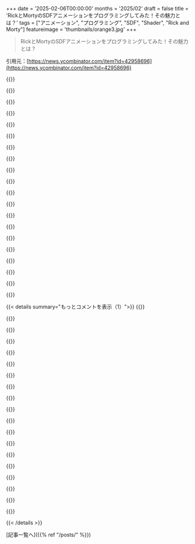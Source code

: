 +++
date = '2025-02-06T00:00:00'
months = '2025/02'
draft = false
title = 'RickとMortyのSDFアニメーションをプログラミングしてみた！その魅力とは？'
tags = ["アニメーション", "プログラミング", "SDF", "Shader", "Rick and Morty"]
featureimage = 'thumbnails/orange3.jpg'
+++

> RickとMortyのSDFアニメーションをプログラミングしてみた！その魅力とは？

引用元：[https://news.ycombinator.com/item?id=42958696](https://news.ycombinator.com/item?id=42958696)

{{<matomeQuote body="いい仕事だし、すごく良い投稿だね。ちょっと付け加えると、二回目のスーパーサンプリングなしで滑らかなアンチエイリアスエッジを得たいなら、SDFで標準的な微分を使うと良いよ。”aastep”に置き換えるだけさ。 https://github.com/glslify/glsl-aastep" userName="mattdesl" createdAt="2025-02-06T08:49:08" color="#785bff">}}

{{<matomeQuote body="これすごい！Shader開発者ってマジで次元が違う。ウェブやプロトコル、アプリ開発とは全然違うし、数値を変えてshift-enter押してすぐに結果が見えるのはめっちゃ満足感あるよね。お見事！" userName="joenot443" createdAt="2025-02-06T07:49:20" color="#45d325">}}

{{<matomeQuote body="Shader開発者の話してるのは、javascriptのcanvasとかp5.jsのようなものかな？グラフィックスプログラミングの話？それともGPUシェーダーの具体的なこと？" userName="nonethewiser" createdAt="2025-02-06T19:32:30" color="">}}

{{<matomeQuote body="canvasのフレームバッファをループするのも似た体験だね。ただしパフォーマンスは劣るし、GPUシェーダーよりコードの状態やメモリに簡単にアクセスできるのがいいところ。" userName="vekatimest" createdAt="2025-02-06T23:52:02" color="#38d3d3">}}

{{<matomeQuote body="とても良い記事だね！Inigo QuilezのYouTubeチャンネルのプレイリストが役立つよ。 https://www.youtube.com/watch?v=0ifChJ0nJfM&list=PL0EpikNmjs..." userName="djmips" createdAt="2025-02-06T08:25:53" color="">}}

{{<matomeQuote body="ここでの作業も説明のクオリティも素晴らしいし、読者への挑戦も考えられている。シェアしてくれてありがとう。" userName="vallode" createdAt="2025-02-06T10:20:22" color="#ff5733">}}

{{<matomeQuote body="＞私はリファレンス画像をプレビューの上に表示して比較することで、コードを変えながらオリジナルと比較できたんだ。それが手描きアニメの方法なんだよ！Shaderプログラミングは別物だけど、すごくいい記事だね。" userName="bobsmooth" createdAt="2025-02-06T09:52:58" color="#785bff">}}

{{<matomeQuote body="このGLSLの導入はすごくよく組み立てられてるね。VulkanやWebGPU/WebGLでどうなるか、誰か教えて！" userName="anotherhue" createdAt="2025-02-06T06:23:29" color="">}}

{{<matomeQuote body="ほぼ同じだよ。VulkanやWebGLはGLSLをそのまま使えるし（GLSL→SPIR-Vへ）。WebGPUはブラウザだと使えないけど、ネイティブではGLSLをサポートしてるし、トランスパイルもできる。WGSLはGLSLのRust風の文法版みたいなものだね。" userName="jms55" createdAt="2025-02-06T07:32:44" color="#45d325">}}

{{<matomeQuote body="実際にはWebGPUとMetalはGLSLをVulkanと同じようにサポートしてる。トランスパイルするだけで、違いはないと思うよ。ただVulkanに慣れてるからそのステップがあるだけだね。" userName="gamedever" createdAt="2025-02-06T18:00:53" color="">}}

{{<matomeQuote body="ユーザーから見るとそうかもしれないが、内部では違うんだよね。VulkanではGLSLからSPIR-Vに変換、WebGPUではGLSLからWGSL、HLSLからDXIL、MSLからIR、SPIR-V、GLSL(コンパクトバックエンド用)に。ここでドライバーがGLSLやDXIL、Metal IR、SPIR-Vなどを使って独自のバイトコードを生成する。LLVMの複数のコピーがいろいろなところで関わってる。複雑で、はっきり言って面倒なパイプラインだよ。" userName="jms55" createdAt="2025-02-06T18:13:24" color="">}}

{{<matomeQuote body="このアニメーション完成までに8ヶ月かかったのは、本当に根気強さを反映してるね。" userName="unfixed" createdAt="2025-02-06T07:31:35" color="#785bff">}}

{{<matomeQuote body="作者の開発過程は、少数値をあれこれ調整するループだったのか、何かエディターを使ったのか？240行の適切な小数値を生み出すのは、かなり時間がかかりそうなんだけど。" userName="metadat" createdAt="2025-02-06T17:30:39" color="">}}

{{<matomeQuote body="そのページに встроенныйコードエディタを使っただけだよ。バイナリサーチは手作業でも速いしね。" userName="dhooper" createdAt="2025-02-06T17:38:33" color="">}}

{{<matomeQuote body="こういうことをするときは、スライダーや入力を取ってユニフォームに結びつけるだけだよ。ユニフォームはシェーダーに渡され、再コンパイルなしで更新可能。" userName="hwillis" createdAt="2025-02-06T17:38:44" color="">}}

{{<matomeQuote body="彼はシェーダー・リックだ！" userName="worthless-trash" createdAt="2025-02-06T12:49:45" color="">}}

{{<matomeQuote body="ピクセル・リック！ピクセル・モーティに変身したぜ！" userName="ilumanty" createdAt="2025-02-06T14:19:25" color="">}}

{{<matomeQuote body="“Pixel Rick”は記事に入れないとダメだね。追加したよ。ありがとう！" userName="dhooper" createdAt="2025-02-06T16:13:09" color="">}}

{{<matomeQuote body="実際の声をテキストメッセージにどうやって入れたの！？" userName="matt3210" createdAt="2025-02-06T15:56:50" color="">}}

{{<matomeQuote body="みんなに良いニュース！" userName="robertlagrant" createdAt="2025-02-06T16:22:30" color="">}}

{{< details summary="もっとコメントを表示（1）">}}
{{<matomeQuote body="すごいね。これがどれほど印象的か表現するのが難しいわ。" userName="kubb" createdAt="2025-02-06T09:30:17" color="#ff5733">}}

{{<matomeQuote body="Balatroのポータルアニメーションも同じ方法で作られてるか誰か知ってる？" userName="slig" createdAt="2025-02-06T14:02:50" color="">}}

{{<matomeQuote body="Balatroの背景はシェーダーだと思うけど、効果は違うね。こっちは静的なリングが地平線に向かって縮んでいくけど、Balatroは流れるような動きがある。<br＞＞Balatroの背景はデモシーンのエフェクトを意図的に思い出させるね、すごく好き！" userName="jasongill" createdAt="2025-02-06T14:59:10" color="#ff5733">}}

{{<matomeQuote body="＞＞Balatroの背景はデモシーンのエフェクトを意図的に思い出させるね、すごく好き！<br＞うん、私もすごく好き！" userName="slig" createdAt="2025-02-06T17:59:10" color="">}}

{{<matomeQuote body="ゲーム持ってるなら、解凍してコード見れるよ。" userName="hiccuphippo" createdAt="2025-02-06T15:34:22" color="">}}

{{<matomeQuote body="ありがとう、知らなかった。最近モバイル版手に入れたばっかりなんだ。" userName="slig" createdAt="2025-02-06T17:41:23" color="">}}

{{<matomeQuote body="GLSL/SDLの別の応用として、ThreeJSでShaderMaterialを使って自分専用のカスタムシェーダーマテリアルが作れるよ。シェーダーコードをマテリアル内の文字列で書くと、マテリアルが付いてるメッシュに適用されるんだ。<br＞これで後処理フィルターなしでフレネルみたいなかっこいいエフェクトが作れる。" userName="Townley" createdAt="2025-02-06T21:25:53" color="#ff33a1">}}

{{<matomeQuote body="真面目な質問だけど、いつになったらこれがリターンキー押す度にRickの顔が点滅するゴーストシェーダーになるの？" userName="riddley" createdAt="2025-02-06T16:52:10" color="">}}

{{<matomeQuote body="このページの品質はすごいよ。" userName="hombre_fatal" createdAt="2025-02-07T17:08:12" color="#ff5c5c">}}

{{<matomeQuote body="シェーダープログラミングは次のレベルだね！これらのアニメーションを作るのにどれだけの努力と細部への注意が払われてるか信じられないよ。传统开发に比べて、プロセスがもっと手動で進むんだ。" userName="BoujidStack" createdAt="2025-02-07T10:20:07" color="#45d325">}}

{{<matomeQuote body="埋め込みコードにはどんなツール使ってるの？すごく良いよ！フォーカスしてないスニペットが折りたたまれるのが好き。" userName="matt3210" createdAt="2025-02-06T15:54:45" color="">}}

{{<matomeQuote body="自分でライブシェーダーエディタを作ったんだけど、CodeMirrorでコードを表示して、WebGLのキャンバスでプレビューしてるんだ。" userName="dhooper" createdAt="2025-02-06T16:03:36" color="#785bff">}}

{{<matomeQuote body="Processing使った方が簡単な気がする…" userName="q2dg" createdAt="2025-02-06T15:23:07" color="">}}

{{<matomeQuote body="Edgeではアニメーションがレンダリングされないけど、Chromeと驚くことにSafariでは動いてる。" userName="Archit3ch" createdAt="2025-02-06T19:19:24" color="">}}

{{<matomeQuote body="自分はEdgeで動いてるよ。macOSとWindowsの両方で。" userName="dhooper" createdAt="2025-02-06T21:12:45" color="#ff5c5c">}}

{{<matomeQuote body="自分にとっては幸せすぎる、もっとDimension J19 Zeta 7のRickみたい。" userName="p0w3n3d" createdAt="2025-02-06T10:22:24" color="">}}

{{<matomeQuote body="Math Rick、ピクルRickの宿敵だね。" userName="axismundi" createdAt="2025-02-07T01:51:35" color="">}}

{{<matomeQuote body="あなたには頭が下がるよ、ビックリするほど素晴らしい。" userName="zombiwoof" createdAt="2025-02-06T18:04:18" color="#ff33a1">}}

{{<matomeQuote body="「私はピクルだ、REEE！」" userName="Uptrenda" createdAt="2025-02-06T08:44:54" color="">}}


{{< /details >}}


[記事一覧へ]({{% ref "/posts/" %}})
